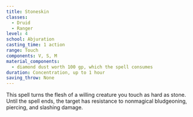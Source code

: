 ```yaml
---
title: Stoneskin
classes:
  - Druid
  - Ranger
level: 4
school: Abjuration
casting_time: 1 action
range: Touch
components: V, S, M
material_components:
  - diamond dust worth 100 gp, which the spell consumes
duration: Concentration, up to 1 hour
saving_throw: None
---
```


This spell turns the flesh of a willing creature you touch as hard as stone. Until the spell ends, the target has resistance to nonmagical bludgeoning, piercing, and slashing damage.
